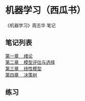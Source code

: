 # 机器学习（西瓜书）
《机器学习》周志华 笔记

## 笔记列表
[第一章&nbsp;&nbsp;&nbsp;&nbsp;绪论](http://www.cnblogs.com/lyu0709/p/6941548.html) 
<br>
[第二章&nbsp;&nbsp;&nbsp;&nbsp;模型评估与选择](http://www.cnblogs.com/lyu0709/p/7002820.html)
<br>
[第三章&nbsp;&nbsp;&nbsp;&nbsp;线性模型](http://www.cnblogs.com/lyu0709/p/7054786.html)
<br>
[第四章&nbsp;&nbsp;&nbsp;&nbsp;决策树](http://www.cnblogs.com/lyu0709/p/7232650.html)

## 练习


